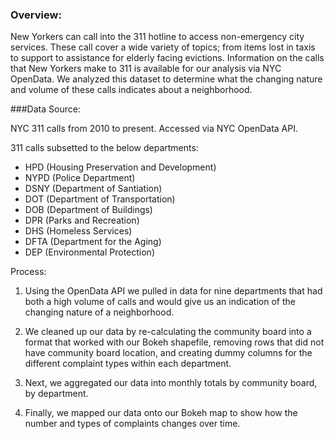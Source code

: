 ### Overview:

New Yorkers can call into the 311 hotline to access non-emergency city services.  These call cover a wide variety of topics; from items lost in taxis to support to assistance for elderly facing evictions.  Information on the calls that New Yorkers make to 311 is available for our analysis via NYC OpenData.  We analyzed this dataset to determine what the changing nature and volume of these calls indicates about a neighborhood.

###Data Source:

NYC 311 calls from 2010 to present.  Accessed via NYC OpenData API.

311 calls subsetted to the below departments:

* 	HPD (Housing Preservation and Development)<br/>
* 	NYPD (Police Department)<br/>
* 	DSNY (Department of Santiation)<br/>
* 	DOT (Department of Transportation)<br/>
* 	DOB (Department of Buildings)<br/>
* 	DPR (Parks and Recreation)<br/>
* 	DHS (Homeless Services)<br/>
* 	DFTA (Department for the Aging)<br/>
* 	DEP (Environmental Protection)<br/>

Process:
1.	Using the OpenData API we pulled in data for nine departments that had both a high volume of calls and would give us an indication of the changing nature of a neighborhood.  

2.	We cleaned up our data by re-calculating the community board into a format that worked with our Bokeh shapefile, removing rows that did not have community board location, and creating dummy columns for the different complaint types within each department.

3.	Next, we aggregated our data into monthly totals by community board, by department.

4.	Finally, we mapped our data onto our Bokeh map to show how the number and types of complaints changes over time.
